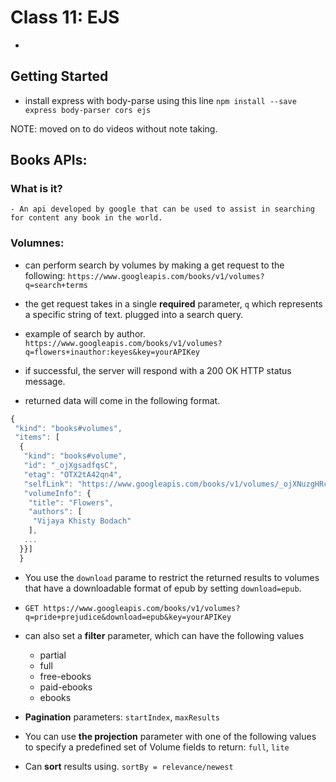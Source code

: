 # Class 11: EJS

-

## Getting Started

- install express with body-parse using this line `npm install --save express body-parser cors ejs`

NOTE: moved on to do videos without note taking.

## Books APIs:

### What is it?

    - An api developed by google that can be used to assist in searching for content any book in the world.

### Volumnes:

- can perform search by volumes by making a get request to the following:
  `https://www.googleapis.com/books/v1/volumes?q=search+terms`
- the get request takes in a single **required** parameter, `q` which represents a specific string of text. plugged into a search query.

- example of search by author. `https://www.googleapis.com/books/v1/volumes?q=flowers+inauthor:keyes&key=yourAPIKey`

- if successful, the server will respond with a 200 OK HTTP status message.
- returned data will come in the following format.

```js
{
 "kind": "books#volumes",
 "items": [
  {
   "kind": "books#volume",
   "id": "_ojXgsadfqsC",
   "etag": "OTX2tA42qn4",
   "selfLink": "https://www.googleapis.com/books/v1/volumes/_ojXNuzgHRcC",
   "volumeInfo": {
    "title": "Flowers",
    "authors": [
     "Vijaya Khisty Bodach"
    ],
   ...
  }}]
  }
```

- You use the `download` parame to restrict the returned results to volumes that have a downloadable format of epub by setting `download=epub`.
- `GET https://www.googleapis.com/books/v1/volumes?q=pride+prejudice&download=epub&key=yourAPIKey`

- can also set a **filter** parameter, which can have the following values

  - partial
  - full
  - free-ebooks
  - paid-ebooks
  - ebooks

- **Pagination** parameters: `startIndex`, `maxResults`

- You can use **the projection** parameter with one of the following values to specify a predefined set of Volume fields to return: `full`, `lite`

- Can **sort** results using.
  `sortBy = relevance/newest`
